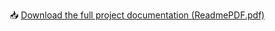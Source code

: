 📥 [Download the full project documentation (ReadmePDF.pdf)](https://github.com/Saisharan2000/Smart-resume-checker-backend/blob/main/ReadmePDF.pdf)
